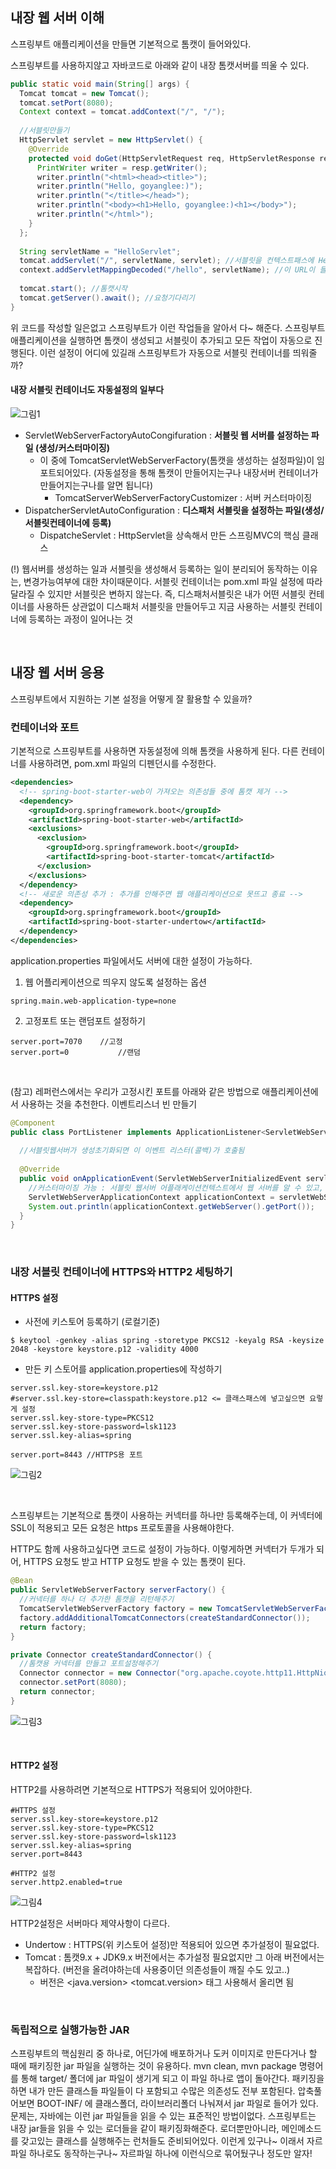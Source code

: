 ## 내장 웹 서버 이해

스프링부트 애플리케이션을 만들면 기본적으로 톰캣이 들어와있다. 

스프링부트를 사용하지않고 자바코드로 아래와 같이 내장 톰캣서버를 띄울 수 있다. 

```java
public static void main(String[] args) {
  Tomcat tomcat = new Tomcat(); 
  tomcat.setPort(8080);
  Context context = tomcat.addContext("/", "/");
  
  //서블릿만들기
  HttpServlet servlet = new HttpServlet() {
    @Override
    protected void doGet(HttpServletRequest req, HttpServletResponse resp) throws ServletException, IOException {
      PrintWriter writer = resp.getWriter(); 
      writer.println("<html><head><title>");
      writer.println("Hello, goyanglee:)"); 
      writer.println("</title></head>");
      writer.println("<body><h1>Hello, goyanglee:)<h1></body>");
      writer.println("</html>");
    }
  };
  
  String servletName = "HelloServlet"; 
  tomcat.addServlet("/", servletName, servlet); //서블릿을 컨텍스트패스에 HelloServlet이름으로 추가
  context.addServletMappingDecoded("/hello", servletName); //이 URL이 들어오면 이 서블릿을 주겠다
  
  tomcat.start(); //톰캣시작
  tomcat.getServer().await(); //요청기다리기
}
```

위 코드를 작성할 일은없고 스프링부트가 이런 작업들을 알아서 다~ 해준다. 스프링부트 애플리케이션을 실행하면 톰캣이 생성되고 서블릿이 추가되고 모든 작업이 자동으로 진행된다. 이런 설정이 어디에 있길래 스프링부트가 자동으로 서블릿 컨테이너를 띄워줄까?
<br/>

#### 내장 서블릿 컨테이너도 자동설정의 일부다

![그림1](https://github.com/goyanglee/spring_boot_concept_application/blob/main/3_%EC%8A%A4%ED%94%84%EB%A7%81_%EB%B6%80%ED%8A%B8_%EC%9B%90%EB%A6%AC/img/1.png)

- ServletWebServerFactoryAutoCongifuration : **서블릿 웹 서버를 설정하는 파일 (생성/커스터마이징)**
  - 이 중에 TomcatServletWebServerFactory(톰캣을 생성하는 설정파일)이 임포트되어있다. (자동설정을 통해 톰캣이 만들어지는구나 내장서버 컨테이너가 만들어지는구나를 알면 됩니다)
    - TomcatServerWebServerFactoryCustomizer : 서버 커스터마이징
- DispatcherServletAutoConfiguration : **디스패처 서블릿을 설정하는 파일(생성/서블릿컨테이너에 등록)**
  - DispatcheServlet : HttpServlet을 상속해서 만든 스프링MVC의 핵심 클래스

(!) 웹서버를 생성하는 일과 서블릿을 생성해서 등록하는 일이 분리되어 동작하는 이유는, 변경가능여부에 대한 차이때문이다. 서블릿 컨테이너는 pom.xml 파일 설정에 따라 달라질 수 있지만 서블릿은 변하지 않는다. 즉, 디스패처서블릿은 내가 어떤 서블릿 컨테이너를 사용하든 상관없이 디스패처 서블릿을 만들어두고 지금 사용하는 서블릿 컨테이너에 등록하는 과정이 일어나는 것

<br/>

## 내장 웹 서버 응용

스프링부트에서 지원하는 기본 설정을 어떻게 잘 활용할 수 있을까? 

### 컨테이너와 포트

기본적으로 스프링부트를 사용하면 자동설정에 의해 톰캣을 사용하게 된다. 다른 컨테이너를 사용하려면, pom.xml 파일의 디펜던시를 수정한다. 

```xml
<dependencies>
  <!-- spring-boot-starter-web이 가져오는 의존성들 중에 톰캣 제거 -->
  <dependency>
    <groupId>org.springframework.boot</groupId>
    <artifactId>spring-boot-starter-web</artifactId>
    <exclusions>
      <exclusion>
        <groupId>org.springframework.boot</groupId>
        <artifactId>spring-boot-starter-tomcat</artifactId>
      </exclusion>
    </exclusions>
  </dependency>
  <!-- 새로운 의존성 추가 : 추가를 안해주면 웹 애플리케이션으로 못뜨고 종료 -->
  <dependency>
  	<groupId>org.springframework.boot</groupId>
  	<artifactId>spring-boot-starter-undertow</artifactId>
  </dependency>
</dependencies>
```

application.properties 파일에서도 서버에 대한 설정이 가능하다. 

1) 웹 어플리케이션으로 띄우지 않도록 설정하는 옵션

```properties
spring.main.web-application-type=none
```

2) 고정포트 또는 랜덤포트 설정하기

```properties
server.port=7070	//고정
server.port=0			//랜덤
```

<br/>

(참고) 레퍼런스에서는 우리가 고정시킨 포트를 아래와 같은 방법으로 애플리케이션에서 사용하는 것을 추천한다. 이벤트리스너 빈 만들기

```java
@Component
public class PortListener implements ApplicationListener<ServletWebServerInitializedEvent> {
  
  //서블릿웹서버가 생성초기화되면 이 이벤트 리스터(콜백)가 호출됨
  
  @Override
  public void onApplicationEvent(ServletWebServerInitializedEvent servletWebServerInitializedEvent) {
    //커스터마이징 가능 : 서블릿 웹서버 어플래케이션컨텍스트에서 웹 서버를 알 수 있고, 포트도 알 수 있음
    ServletWebServerApplicationContext applicationContext = servletWebServerInitializedEvent.getApplicationContext(); 
    System.out.println(applicationContext.getWebServer().getPort()); 
  }
}
```

<br/>

### 내장 서블릿 컨테이너에 HTTPS와 HTTP2 세팅하기

#### HTTPS 설정

- 사전에 키스토어 등록하기 (로컬기준)

```
$ keytool -genkey -alias spring -storetype PKCS12 -keyalg RSA -keysize 2048 -keystore keystore.p12 -validity 4000 
```

- 만든 키 스토어를 application.properties에 작성하기

```properties
server.ssl.key-store=keystore.p12
#server.ssl.key-store=classpath:keystore.p12 <= 클래스패스에 넣고싶으면 요렇게 설정
server.ssl.key-store-type=PKCS12
server.ssl.key-store-password=lsk1123
server.ssl.key-alias=spring

server.port=8443 //HTTPS용 포트
```

![그림2](https://github.com/goyanglee/spring_boot_concept_application/blob/main/3_%EC%8A%A4%ED%94%84%EB%A7%81_%EB%B6%80%ED%8A%B8_%EC%9B%90%EB%A6%AC/img/4.png)

<br/>

스프링부트는 기본적으로 톰캣이 사용하는 커넥터를 하나만 등록해주는데, 이 커넥터에 SSL이 적용되고 모든 요청은 https 프로토콜을 사용해야한다. 

HTTP도 함께 사용하고싶다면 코드로 설정이 가능하다. 이렇게하면 커넥터가 두개가 되어, HTTPS 요청도 받고 HTTP 요청도 받을 수 있는 톰캣이 된다. 

```java
@Bean
public ServletWebServerFactory serverFactory() {
  //커넥터를 하나 더 추가한 톰캣을 리턴해주기
  TomcatServletWebServerFactory factory = new TomcatServletWebServerFactory(); 
  factory.addAdditionalTomcatConnectors(createStandardConnector()); 
  return factory; 
}

private Connector createStandardConnector() {
  //톰캣용 커넥터를 만들고 포트설정해주기
  Connector connector = new Connector("org.apache.coyote.http11.HttpNioProtocol"); 
  connector.setPort(8080); 
  return connector; 
}
```
![그림3](https://github.com/goyanglee/spring_boot_concept_application/blob/main/3_%EC%8A%A4%ED%94%84%EB%A7%81_%EB%B6%80%ED%8A%B8_%EC%9B%90%EB%A6%AC/img/5.png)

<br/>

#### HTTP2 설정

HTTP2를 사용하려면 기본적으로 HTTPS가 적용되어 있어야한다. 

```properties
#HTTPS 설정
server.ssl.key-store=keystore.p12
server.ssl.key-store-type=PKCS12
server.ssl.key-store-password=lsk1123
server.ssl.key-alias=spring
server.port=8443

#HTTP2 설정
server.http2.enabled=true
```
![그림4](https://github.com/goyanglee/spring_boot_concept_application/blob/main/3_%EC%8A%A4%ED%94%84%EB%A7%81_%EB%B6%80%ED%8A%B8_%EC%9B%90%EB%A6%AC/img/6.png)
<br/>

HTTP2설정은 서버마다 제약사항이 다르다. 

- Undertow : HTTPS(위 키스토어 설정)만 적용되어 있으면 추가설정이 필요없다. 
- Tomcat : 톰캣9.x + JDK9.x 버전에서는 추가설정 필요없지만 그 아래 버전에서는 복잡하다. (버전을 올려야하는데 사용중이던 의존성들이 깨질 수도 있고..)
  - 버전은 <java.version> <tomcat.version> 태그 사용해서 올리면 됨

<br/>

### 독립적으로 실행가능한 JAR

스프링부트의 핵심원리 중 하나로, 어딘가에 배포하거나 도커 이미지로 만든다거나 할 때에 패키징한 jar 파일을 실행하는 것이 유용하다. mvn clean, mvn package 명령어를 통해 target/ 폴더에 jar 파일이 생기게 되고 이 파일 하나로 앱이 돌아간다. 패키징을 하면 내가 만든 클래스들 파일들이 다 포함되고 수많은 의존성도 전부 포함된다. 압축풀어보면 BOOT-INF/ 에 클래스폴더, 라이브러리폴더 나눠져서 jar 파일로 들어가 있다. 
문제는, 자바에는 이런 jar 파일들을 읽을 수 있는 표준적인 방법이없다. 스프링부트는 내장 jar들을 읽을 수 있는 로더들을 같이 패키징화해준다. 로더뿐만아니라, 메인메소드를 갖고있는 클래스를 실행해주는 런처들도 준비되어있다.
이런게 있구나~ 이래서 자르파일 하나로도 동작하는구나~ 자르파일 하나에 이런식으로 묶어뒀구나 정도만 알자! 

